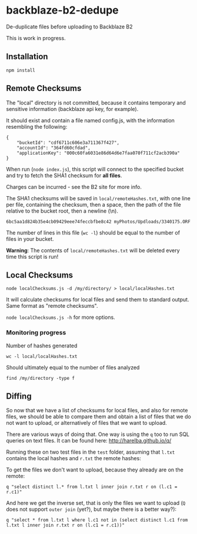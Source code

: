 # backblaze-b2-dedupe
De-duplicate files before uploading to Backblaze B2

This is work in progress.

## Installation

```
npm install
```


## Remote Checksums

The "local" directory is not committed, because it contains temporary and sensitive information (backblaze api key, for example).

It should exist and contain a file named config.js, with the information resembling the following:

```
{
	"bucketId": "cdf6711c606e3a711367f427",
	"accountId": "364fd60cfdad",
	"applicationKey": "000c60fa6031e86d64d6e7faa070f711cf2acb390a"
}
```

When run (`node index.js`), this script will connect to the specified bucket and try to fetch the SHA1 checksum for **all files**. 

Charges can be incurred - see the B2 site for more info.

The SHA1 checksums will be saved in `local/remoteHashes.txt`, with one line per file, containing the checksum, then a space, then the path of the file relative to the bucket root, then a newline (\n).

```
6bc5aa1d824b35e4cb09429eee74feccbfbe8c42 myPhotos/Updloads/3340175.ORF
```

The number of lines in this file (`wc -l`) should be equal to the number of files in your bucket.

**Warning**: The contents of `local/remoteHashes.txt` will be deleted every time this script is run!

## Local Checksums

```
node localChecksums.js -d /my/directory/ > local/localHashes.txt
```

It will calculate checksums for local files and send them to standard output. Same format as "remote checksums".

`node localChecksums.js -h` for more options.

### Monitoring progress

Number of hashes generated
```
wc -l local/localHashes.txt
```


Should ultimately equal to the number of files analyzed
```
find /my/directory -type f
```

## Diffing

So now that we have a list of checksums for local files, and also for remote files, we should be able to compare them and obtain a list of files that we do not want to upload, or alternatively of files that we want to upload.

There are various ways of doing that. One way is using the `q` too to run SQL queries on text files. It can be found here: http://harelba.github.io/q/

Running these on two test files in the `test` folder, assuming that `l.txt` contains the local hashes and `r.txt` the remote hashes:

To get the files we don't want to upload, because they already are on the remote:
```
q "select distinct l.* from l.txt l inner join r.txt r on (l.c1 = r.c1)"
```

And here we get the inverse set, that is only the files we want to upload (`Q` does not support `outer join` (yet?), but maybe there is a better way?):
```
q "select * from l.txt l where l.c1 not in (select distinct l.c1 from l.txt l inner join r.txt r on (l.c1 = r.c1))"
```